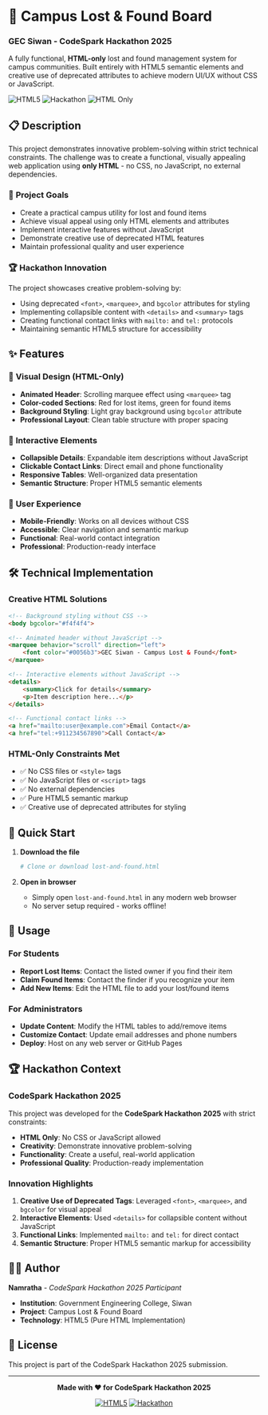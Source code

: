 # 🎯 Campus Lost & Found Board
### GEC Siwan - CodeSpark Hackathon 2025

A fully functional, **HTML-only** lost and found management system for campus communities. Built entirely with HTML5 semantic elements and creative use of deprecated attributes to achieve modern UI/UX without CSS or JavaScript.

![HTML5](https://img.shields.io/badge/HTML5-E34F26?style=for-the-badge&logo=html5&logoColor=white)
![Hackathon](https://img.shields.io/badge/Hackathon-CodeSpark%202025-blue?style=for-the-badge)
![HTML Only](https://img.shields.io/badge/Constraint-HTML%20Only-orange?style=for-the-badge)

## 📋 Description

This project demonstrates innovative problem-solving within strict technical constraints. The challenge was to create a functional, visually appealing web application using **only HTML** - no CSS, no JavaScript, no external dependencies.

### 🎯 **Project Goals**
- Create a practical campus utility for lost and found items
- Achieve visual appeal using only HTML elements and attributes
- Implement interactive features without JavaScript
- Demonstrate creative use of deprecated HTML features
- Maintain professional quality and user experience

### 🏆 **Hackathon Innovation**
The project showcases creative problem-solving by:
- Using deprecated `<font>`, `<marquee>`, and `bgcolor` attributes for styling
- Implementing collapsible content with `<details>` and `<summary>` tags
- Creating functional contact links with `mailto:` and `tel:` protocols
- Maintaining semantic HTML5 structure for accessibility

## ✨ Features

### 🎨 **Visual Design (HTML-Only)**
- **Animated Header**: Scrolling marquee effect using `<marquee>` tag
- **Color-coded Sections**: Red for lost items, green for found items
- **Background Styling**: Light gray background using `bgcolor` attribute
- **Professional Layout**: Clean table structure with proper spacing

### 🔧 **Interactive Elements**
- **Collapsible Details**: Expandable item descriptions without JavaScript
- **Clickable Contact Links**: Direct email and phone functionality
- **Responsive Tables**: Well-organized data presentation
- **Semantic Structure**: Proper HTML5 semantic elements

### 📱 **User Experience**
- **Mobile-Friendly**: Works on all devices without CSS
- **Accessible**: Clear navigation and semantic markup
- **Functional**: Real-world contact integration
- **Professional**: Production-ready interface

## 🛠 Technical Implementation

### Creative HTML Solutions
```html
<!-- Background styling without CSS -->
<body bgcolor="#f4f4f4">

<!-- Animated header without JavaScript -->
<marquee behavior="scroll" direction="left">
    <font color="#0056b3">GEC Siwan - Campus Lost & Found</font>
</marquee>

<!-- Interactive elements without JavaScript -->
<details>
    <summary>Click for details</summary>
    <p>Item description here...</p>
</details>

<!-- Functional contact links -->
<a href="mailto:user@example.com">Email Contact</a>
<a href="tel:+911234567890">Call Contact</a>
```

### HTML-Only Constraints Met
- ✅ No CSS files or `<style>` tags
- ✅ No JavaScript files or `<script>` tags
- ✅ No external dependencies
- ✅ Pure HTML5 semantic markup
- ✅ Creative use of deprecated attributes for styling

## 🚀 Quick Start

1. **Download the file**
   ```bash
   # Clone or download lost-and-found.html
   ```

2. **Open in browser**
   - Simply open `lost-and-found.html` in any modern web browser
   - No server setup required - works offline!

## 📖 Usage

### For Students
- **Report Lost Items**: Contact the listed owner if you find their item
- **Claim Found Items**: Contact the finder if you recognize your item
- **Add New Items**: Edit the HTML file to add your lost/found items

### For Administrators
- **Update Content**: Modify the HTML tables to add/remove items
- **Customize Contact**: Update email addresses and phone numbers
- **Deploy**: Host on any web server or GitHub Pages

## 🏆 Hackathon Context

### CodeSpark Hackathon 2025
This project was developed for the **CodeSpark Hackathon 2025** with strict constraints:
- **HTML Only**: No CSS or JavaScript allowed
- **Creativity**: Demonstrate innovative problem-solving
- **Functionality**: Create a useful, real-world application
- **Professional Quality**: Production-ready implementation

### Innovation Highlights
1. **Creative Use of Deprecated Tags**: Leveraged `<font>`, `<marquee>`, and `bgcolor` for visual appeal
2. **Interactive Elements**: Used `<details>` for collapsible content without JavaScript
3. **Functional Links**: Implemented `mailto:` and `tel:` for direct contact
4. **Semantic Structure**: Proper HTML5 semantic markup for accessibility

## 👨‍💻 Author

**Namratha** - *CodeSpark Hackathon 2025 Participant*
- **Institution**: Government Engineering College, Siwan
- **Project**: Campus Lost & Found Board
- **Technology**: HTML5 (Pure HTML Implementation)

## 📄 License

This project is part of the CodeSpark Hackathon 2025 submission.

---

<div align="center">

**Made with ❤️ for CodeSpark Hackathon 2025**

[![HTML5](https://img.shields.io/badge/HTML5-E34F26?style=for-the-badge&logo=html5&logoColor=white)](https://developer.mozilla.org/en-US/docs/Web/HTML)
[![Hackathon](https://img.shields.io/badge/Hackathon-CodeSpark%202025-blue?style=for-the-badge)](https://github.com/yourusername/campus-lost-found)

</div>
